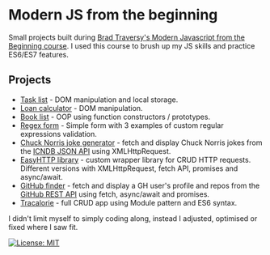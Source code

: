 # Modern JS from the beginning
Small projects built during [Brad Traversy's Modern Javascript from the Beginning course](https://www.udemy.com/modern-javascript-from-the-beginning/). I used this course to brush up my JS skills and practice ES6/ES7 features.

## Projects
* [Task list](../blob/master/projects/task-list) - DOM manipulation and local storage.
* [Loan calculator](../blob/master/projects/loan-calculator) - DOM manipulation.
* [Book list](../blob/master/projects/loan-calculator) - OOP using function constructors / prototypes.
* [Regex form](../blob/master/projects/regex-form) - Simple form with 3 examples of custom regular expressions validation.
* [Chuck Norris joke generator](../blob/master/projects/joke-generator) - fetch and display Chuck Norris jokes from the [ICNDB JSON API](http://www.icndb.com/api/) using XMLHttpRequest. 
* [EasyHTTP library](../blob/master/projects/easyhttp-library) - custom wrapper library for CRUD HTTP requests. Different versions with XMLHttpRequest, fetch API, promises and async/await.
* [GitHub finder](../blob/master/projects/github-finder) - fetch and display a GH user's profile and repos from the [GitHub REST API](https://developer.github.com/v3/) using fetch, async/await and promises.
* [Tracalorie](../blob/master/projects/tracalorie) - full CRUD app using Module pattern and ES6 syntax.

I didn't limit myself to simply coding along, instead I adjusted, optimised or fixed where I saw fit.

[![License: MIT](https://img.shields.io/badge/License-MIT-yellow.svg)](./LICENSE.txt)
